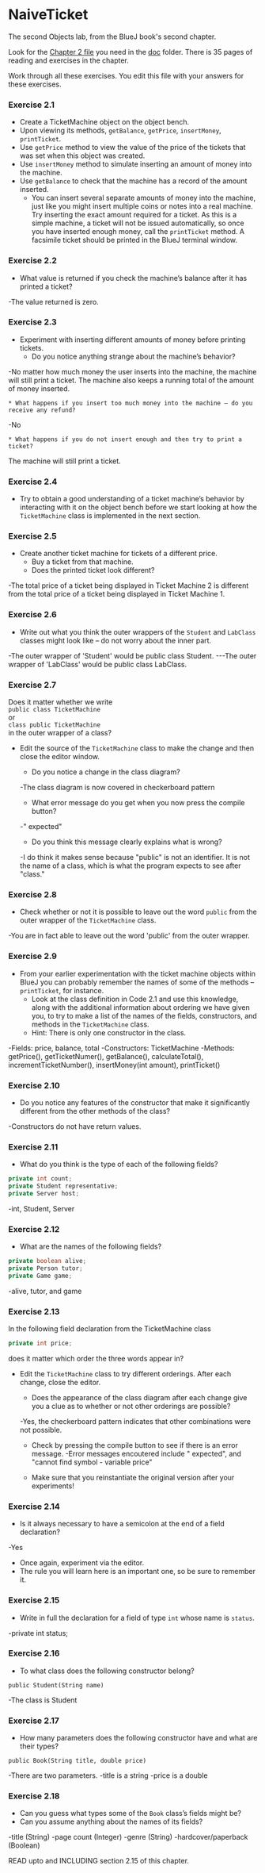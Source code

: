 # NaiveTicket

The second Objects lab, from the BlueJ book's second chapter.

Look for the [Chapter 2 file](./doc/BlueJ-objects-first-ch2.pdf) you need in the [doc](./doc) folder.
There is 35 pages of reading and exercises in the chapter.

Work through all these exercises. You edit this file with your answers for these exercises.

### Exercise 2.1
* Create a TicketMachine object on the object bench.
* Upon viewing its methods, `getBalance`, `getPrice`, `insertMoney`, `printTicket`.
* Use `getPrice` method to view the value of the price of the tickets that was set when this object was created.
* Use `insertMoney` method to simulate inserting an amount of money into the machine.
* Use `getBalance` to check that the machine has a record of the amount inserted.
	* You can insert several separate amounts of money into the machine, just like you might insert multiple coins or notes into a real machine. Try inserting the exact amount required for a ticket. As this is a simple machine, a ticket will not be issued automatically, so once you have inserted enough money, call the `printTicket` method. A facsimile ticket should be printed in the BlueJ terminal window.

### Exercise 2.2
* What value is returned if you check the machine’s balance after it has printed a ticket?

-The value returned is zero.

### Exercise 2.3
* Experiment with inserting different amounts of money before printing tickets.
	* Do you notice anything strange about the machine’s behavior?

-No matter how much money the user inserts into the machine, the machine will still print
a ticket. The machine also keeps a running total of the amount of money inserted.

	* What happens if you insert too much money into the machine – do you receive any refund?

-No

	* What happens if you do not insert enough and then try to print a ticket?

The machine will still print a ticket.

### Exercise 2.4
* Try to obtain a good understanding of a ticket machine’s behavior by interacting with it on the object bench before we start looking at how the `TicketMachine` class is implemented in the next section.

### Exercise 2.5
* Create another ticket machine for tickets of a different price.
	* Buy a ticket from that machine.
	* Does the printed ticket look different?

-The total price of a ticket being displayed in Ticket Machine 2 is different from the total price of a ticket being displayed in Ticket Machine 1.

### Exercise 2.6
* Write out what you think the outer wrappers of the `Student` and `LabClass` classes might look like – do not worry about the inner part.

-The outer wrapper of 'Student' would be public class Student. ---The outer wrapper of 'LabClass' would be public class LabClass.

### Exercise 2.7
Does it matter whether we write<br>
`public class TicketMachine`<br>
or<br>
`class public TicketMachine`<br>
in the outer wrapper of a class?

* Edit the source of the `TicketMachine` class to make the change and then close the editor window.
	* Do you notice a change in the class diagram?

	-The class diagram is now covered in checkerboard pattern

	* What error message do you get when you now press the compile button?

	-"<Identifier> expected"

	* Do you think this message clearly explains what is wrong?

	-I do think it makes sense because "public" is not an identifier. It is not 	the name of a class, which is what the program expects to see after "class."

### Exercise 2.8
* Check whether or not it is possible to leave out the word `public` from the outer wrapper of the `TicketMachine` class.

-You are in fact able to leave out the word 'public' from the outer wrapper.

### Exercise 2.9
* From your earlier experimentation with the ticket machine objects within BlueJ you can probably remember the names of some of the methods – `printTicket`, for instance.
	* Look at the class definition in Code 2.1 and use this knowledge, along with the additional information about ordering we have given you, to try to make a list of the names of the fields, constructors, and methods in the `TicketMachine` class.
	* Hint: There is only one constructor in the class.

-Fields: price, balance, total
-Constructors: TicketMachine
-Methods: getPrice(), getTicketNumer(), getBalance(), calculateTotal(), incrementTicketNumber(), insertMoney(int amount), printTicket()

### Exercise 2.10
* Do you notice any features of the constructor that make it significantly different from the other methods of the class?

-Constructors do not have return values.

### Exercise 2.11
* What do you think is the type of each of the following fields?

```java
private int count;
private Student representative;
private Server host;
```
-int, Student, Server

### Exercise 2.12
* What are the names of the following fields?

```java
private boolean alive;
private Person tutor;
private Game game;
```

-alive, tutor, and game

### Exercise 2.13

In the following field declaration from the TicketMachine class<br>

```java
private int price;
```
does it matter which order the three words appear in?
* Edit the `TicketMachine` class to try different orderings. After each change, close the editor.
	* Does the appearance of the class diagram after each change give you a clue as to whether or not other orderings are
possible?

	-Yes, the checkerboard pattern indicates that other combinations were not possible.

	* Check by pressing the compile button to see if there is an error message.
	-Error messages encoutered include "<identifer> expected", and "cannot find symbol - variable price"

	* Make sure that you reinstantiate the original version after your experiments!

### Exercise 2.14
* Is it always necessary to have a semicolon at the end of a field declaration?

-Yes

* Once again, experiment via the editor.
* The rule you will learn here is an important one, so be sure to remember it.


### Exercise 2.15
* Write in full the declaration for a field of type `int` whose name is `status`.

-private int status;

### Exercise 2.16
* To what class does the following constructor belong?
```
public Student(String name)
```

-The class is Student

### Exercise 2.17
* How many parameters does the following constructor have and what are their types?
```
public Book(String title, double price)
```
-There are two parameters.
-title is a string
-price is a double

### Exercise 2.18
* Can you guess what types some of the `Book` class’s fields might be?
* Can you assume anything about the names of its fields?

-title (String)
-page count (Integer)
-genre (String)
-hardcover/paperback (Boolean)

READ upto and INCLUDING section 2.15 of this chapter.
